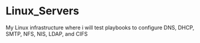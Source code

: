 # Linux_Servers
My Linux infrastructure where i will test playbooks to configure DNS, DHCP, SMTP, NFS, NIS, LDAP, and CIFS
